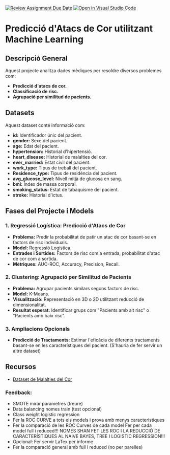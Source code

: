 [![Review Assignment Due Date](https://classroom.github.com/assets/deadline-readme-button-22041afd0340ce965d47ae6ef1cefeee28c7c493a6346c4f15d667ab976d596c.svg)](https://classroom.github.com/a/USx538Ll)
[![Open in Visual Studio Code](https://classroom.github.com/assets/open-in-vscode-2e0aaae1b6195c2367325f4f02e2d04e9abb55f0b24a779b69b11b9e10269abc.svg)](https://classroom.github.com/online_ide?assignment_repo_id=17032340&assignment_repo_type=AssignmentRepo)


# Predicció d'Atacs de Cor utilitzant Machine Learning

## Descripció General
Aquest projecte analitza dades mèdiques per resoldre diversos problemes com:
- **Predicció d'atacs de cor.**
- **Classificació de risc.**
- **Agrupació per similitud de pacients.**

## Datasets
Aquest dataset conté informació com:
- **id:** Identificador únic del pacient.
- **gender:** Sexe del pacient.
- **age:** Edat del pacient.
- **hypertension:** Historial d'hipertensió.
- **heart_disease:** Historial de malalties del cor.
- **ever_married:** Estat civil del pacient.
- **work_type:** Tipus de treball del pacient.
- **Residence_type:** Tipus de residència del pacient.
- **avg_glucose_level:** Nivell mitjà de glucosa en sang.
- **bmi:** Índex de massa corporal.
- **smoking_status:** Estat de tabaquisme del pacient.
- **stroke:** Historial d'ictus.

## Fases del Projecte i Models
### 1. Regressió Logística: Predicció d'Atacs de Cor
- **Problema:** Predir la probabilitat de patir un atac de cor basant-se en factors de risc individuals.
- **Model:** Regressió Logística.
- **Entrades i Sortides:** Factors de risc com a entrada, probabilitat d'atac de cor com a sortida.
- **Mètriques:** AUC-ROC, Accuracy, Precision, Recall.

### 2. Clustering: Agrupació per Similitud de Pacients
- **Problema:** Agrupar pacients similars segons factors de risc.
- **Model:** K-Means.
- **Visualització:** Representació en 3D o 2D utilitzant reducció de dimensionalitat.
- **Resultat esperat:** Identificar grups com "Pacients amb alt risc" o "Pacients amb baix risc".

### 3. Ampliacions Opcionals
- **Predicció de Tractaments:** Estimar l'eficàcia de diferents tractaments basant-se en les característiques del pacient. (S'hauria de fer servir un altre dataset)

## Recursos
- [Dataset de Malalties del Cor](https://www.kaggle.com/datasets/fedesoriano/stroke-prediction-dataset )


### Feedback:

- SMOTE mirar parametres (treure) 
- Data balancing nomes train (test opcional)
- Class weight logistic regression 
- Fer la ROC CURVE a tots els models i prova amb menys caracteristiques
- Fer la comparació de les ROC Curves de cada model
    Fer per cada model full i reduced!!!
NOMES SHAN FET LES ROC I LA REDUCCIÓ DE CARACTERÍSTIQUES AL NAIVE BAYES, TREE I LOGISTIC REGRESSION!!!
- Opcional: Fer servir LaTex per informe
- Fer la comparació general amb full i reduced (no per parelles) 
